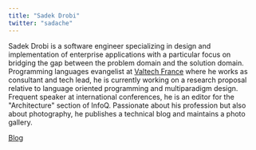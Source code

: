 ```yaml
---
title: "Sadek Drobi"
twitter: "sadache"
---
```


Sadek Drobi is a software engineer specializing in design and
implementation of enterprise applications with a particular focus on
bridging the gap between the problem domain and the solution domain.
Programming languages evangelist at [Valtech
France](http://valtech.fr/fr/index.html) where he works as consultant
and tech lead, he is currently working on a research proposal relative
to language oriented programming and multiparadigm design. Frequent
speaker at international conferences, he is an editor for the
"Architecture" section of InfoQ. Passionate about his profession but
also about photography, he publishes a technical blog and maintains a
photo gallery.

[Blog](http://www.sadekdrobi.com/)
